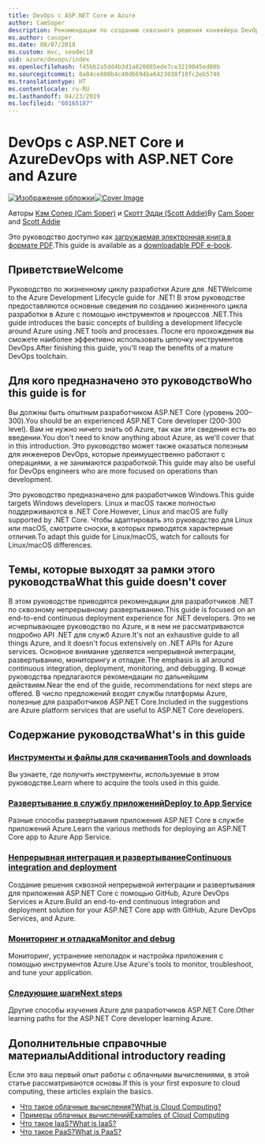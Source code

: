 ```yaml
---
title: DevOps с ASP.NET Core и Azure
author: CamSoper
description: Рекомендации по созданию сквозного решения конвейера DevOps для приложения ASP.NET Core, размещенного в Azure.
ms.author: casoper
ms.date: 08/07/2018
ms.custom: mvc, seodec18
uid: azure/devops/index
ms.openlocfilehash: f45bb2a5dd4b3d1a820085ede7ce3219045ed80b
ms.sourcegitcommit: 8a84ce880b4c40d6694ba6423038f18fc2eb5746
ms.translationtype: HT
ms.contentlocale: ru-RU
ms.lasthandoff: 04/23/2019
ms.locfileid: "60165187"
---
```

# <a name="devops-with-aspnet-core-and-azure"></a><span data-ttu-id="5c4ee-103">DevOps с ASP.NET Core и Azure</span><span class="sxs-lookup"><span data-stu-id="5c4ee-103">DevOps with ASP.NET Core and Azure</span></span>

<span data-ttu-id="5c4ee-104">[![Изображение обложки](./media/cover-large.png)](https://aka.ms/devopsbook)</span><span class="sxs-lookup"><span data-stu-id="5c4ee-104">[![Cover Image](./media/cover-large.png)](https://aka.ms/devopsbook)</span></span>

<span data-ttu-id="5c4ee-105">Авторы [Кэм Сопер (Cam Soper)](https://twitter.com/camsoper) и [Скотт Эдди (Scott Addie)](https://twitter.com/scottaddie)</span><span class="sxs-lookup"><span data-stu-id="5c4ee-105">By [Cam Soper](https://twitter.com/camsoper) and [Scott Addie](https://twitter.com/scottaddie)</span></span>

<span data-ttu-id="5c4ee-106">Это руководство доступно как [загружаемая электронная книга в формате PDF](https://aka.ms/devopsbook).</span><span class="sxs-lookup"><span data-stu-id="5c4ee-106">This guide is available as a [downloadable PDF e-book](https://aka.ms/devopsbook).</span></span>

## <a name="welcome"></a><span data-ttu-id="5c4ee-107">Приветствие</span><span class="sxs-lookup"><span data-stu-id="5c4ee-107">Welcome</span></span> 

<span data-ttu-id="5c4ee-108">Руководство по жизненному циклу разработки Azure для .NET</span><span class="sxs-lookup"><span data-stu-id="5c4ee-108">Welcome to the Azure Development Lifecycle guide for .NET!</span></span> <span data-ttu-id="5c4ee-109">В этом руководстве предоставляются основные сведения по созданию жизненного цикла разработки в Azure с помощью инструментов и процессов .NET.</span><span class="sxs-lookup"><span data-stu-id="5c4ee-109">This guide introduces the basic concepts of building a development lifecycle around Azure using .NET tools and processes.</span></span> <span data-ttu-id="5c4ee-110">После его прохождения вы сможете наиболее эффективно использовать цепочку инструментов DevOps.</span><span class="sxs-lookup"><span data-stu-id="5c4ee-110">After finishing this guide, you'll reap the benefits of a mature DevOps toolchain.</span></span>

## <a name="who-this-guide-is-for"></a><span data-ttu-id="5c4ee-111">Для кого предназначено это руководство</span><span class="sxs-lookup"><span data-stu-id="5c4ee-111">Who this guide is for</span></span>

<span data-ttu-id="5c4ee-112">Вы должны быть опытным разработчиком ASP.NET Core (уровень 200–300).</span><span class="sxs-lookup"><span data-stu-id="5c4ee-112">You should be an experienced ASP.NET Core developer (200-300 level).</span></span> <span data-ttu-id="5c4ee-113">Вам не нужно ничего знать об Azure, так как эти сведения есть во введении.</span><span class="sxs-lookup"><span data-stu-id="5c4ee-113">You don't need to know anything about Azure, as we'll cover that in this introduction.</span></span> <span data-ttu-id="5c4ee-114">Это руководство может также оказаться полезным для инженеров DevOps, которые преимущественно работают с операциями, а не занимаются разработкой.</span><span class="sxs-lookup"><span data-stu-id="5c4ee-114">This guide may also be useful for DevOps engineers who are more focused on operations than development.</span></span>

<span data-ttu-id="5c4ee-115">Это руководство предназначено для разработчиков Windows.</span><span class="sxs-lookup"><span data-stu-id="5c4ee-115">This guide targets Windows developers.</span></span> <span data-ttu-id="5c4ee-116">Linux и macOS также полностью поддерживаются в .NET Core.</span><span class="sxs-lookup"><span data-stu-id="5c4ee-116">However, Linux and macOS are fully supported by .NET Core.</span></span> <span data-ttu-id="5c4ee-117">Чтобы адаптировать это руководство для Linux или macOS, смотрите сноски, в которых приводятся характерные отличия.</span><span class="sxs-lookup"><span data-stu-id="5c4ee-117">To adapt this guide for Linux/macOS, watch for callouts for Linux/macOS differences.</span></span>

## <a name="what-this-guide-doesnt-cover"></a><span data-ttu-id="5c4ee-118">Темы, которые выходят за рамки этого руководства</span><span class="sxs-lookup"><span data-stu-id="5c4ee-118">What this guide doesn't cover</span></span>

<span data-ttu-id="5c4ee-119">В этом руководстве приводятся рекомендации для разработчиков .NET по сквозному непрерывному развертыванию.</span><span class="sxs-lookup"><span data-stu-id="5c4ee-119">This guide is focused on an end-to-end continuous deployment experience for .NET developers.</span></span> <span data-ttu-id="5c4ee-120">Это не исчерпывающее руководство по Azure, и в нем не рассматриваются подробно API .NET для служб Azure.</span><span class="sxs-lookup"><span data-stu-id="5c4ee-120">It's not an exhaustive guide to all things Azure, and it doesn't focus extensively on .NET APIs for Azure services.</span></span> <span data-ttu-id="5c4ee-121">Основное внимание уделяется непрерывной интеграции, развертыванию, мониторингу и отладке.</span><span class="sxs-lookup"><span data-stu-id="5c4ee-121">The emphasis is all around continuous integration, deployment, monitoring, and debugging.</span></span> <span data-ttu-id="5c4ee-122">В конце руководства предлагаются рекомендации по дальнейшим действиям.</span><span class="sxs-lookup"><span data-stu-id="5c4ee-122">Near the end of the guide, recommendations for next steps are offered.</span></span> <span data-ttu-id="5c4ee-123">В число предложений входят службы платформы Azure, полезные для разработчиков ASP.NET Core.</span><span class="sxs-lookup"><span data-stu-id="5c4ee-123">Included in the suggestions are Azure platform services that are useful to ASP.NET Core developers.</span></span>

## <a name="whats-in-this-guide"></a><span data-ttu-id="5c4ee-124">Содержание руководства</span><span class="sxs-lookup"><span data-stu-id="5c4ee-124">What's in this guide</span></span>

### <a name="tools-and-downloadsxrefazuredevopstools-and-downloads"></a>[<span data-ttu-id="5c4ee-125">Инструменты и файлы для скачивания</span><span class="sxs-lookup"><span data-stu-id="5c4ee-125">Tools and downloads</span></span>](xref:azure/devops/tools-and-downloads)

<span data-ttu-id="5c4ee-126">Вы узнаете, где получить инструменты, используемые в этом руководстве.</span><span class="sxs-lookup"><span data-stu-id="5c4ee-126">Learn where to acquire the tools used in this guide.</span></span>

### <a name="deploy-to-app-servicexrefazuredevopsdeploy-to-app-service"></a>[<span data-ttu-id="5c4ee-127">Развертывание в службу приложений</span><span class="sxs-lookup"><span data-stu-id="5c4ee-127">Deploy to App Service</span></span>](xref:azure/devops/deploy-to-app-service)

<span data-ttu-id="5c4ee-128">Разные способы развертывания приложения ASP.NET Core в службе приложений Azure.</span><span class="sxs-lookup"><span data-stu-id="5c4ee-128">Learn the various methods for deploying an ASP.NET Core app to Azure App Service.</span></span>

### <a name="continuous-integration-and-deploymentxrefazuredevopscicd"></a>[<span data-ttu-id="5c4ee-129">Непрерывная интеграция и развертывание</span><span class="sxs-lookup"><span data-stu-id="5c4ee-129">Continuous integration and deployment</span></span>](xref:azure/devops/cicd)

<span data-ttu-id="5c4ee-130">Создание решения сквозной непрерывной интеграции и развертывания для приложения ASP.NET Core с помощью GitHub, Azure DevOps Services и Azure.</span><span class="sxs-lookup"><span data-stu-id="5c4ee-130">Build an end-to-end continuous integration and deployment solution for your ASP.NET Core app with GitHub, Azure DevOps Services, and Azure.</span></span>

### <a name="monitor-and-debugxrefazuredevopsmonitor"></a>[<span data-ttu-id="5c4ee-131">Мониторинг и отладка</span><span class="sxs-lookup"><span data-stu-id="5c4ee-131">Monitor and debug</span></span>](xref:azure/devops/monitor)

<span data-ttu-id="5c4ee-132">Мониторинг, устранение неполадок и настройка приложения с помощью инструментов Azure.</span><span class="sxs-lookup"><span data-stu-id="5c4ee-132">Use Azure's tools to monitor, troubleshoot, and tune your application.</span></span>

### <a name="next-stepsxrefazuredevopsnext-steps"></a>[<span data-ttu-id="5c4ee-133">Следующие шаги</span><span class="sxs-lookup"><span data-stu-id="5c4ee-133">Next steps</span></span>](xref:azure/devops/next-steps)

<span data-ttu-id="5c4ee-134">Другие способы изучения Azure для разработчиков ASP.NET Core.</span><span class="sxs-lookup"><span data-stu-id="5c4ee-134">Other learning paths for the ASP.NET Core developer learning Azure.</span></span>

## <a name="additional-introductory-reading"></a><span data-ttu-id="5c4ee-135">Дополнительные справочные материалы</span><span class="sxs-lookup"><span data-stu-id="5c4ee-135">Additional introductory reading</span></span>

<span data-ttu-id="5c4ee-136">Если это ваш первый опыт работы с облачными вычислениями, в этой статье рассматриваются основы.</span><span class="sxs-lookup"><span data-stu-id="5c4ee-136">If this is your first exposure to cloud computing, these articles explain the basics.</span></span>

* [<span data-ttu-id="5c4ee-137">Что такое облачные вычисления?</span><span class="sxs-lookup"><span data-stu-id="5c4ee-137">What is Cloud Computing?</span></span>](https://azure.microsoft.com/overview/what-is-cloud-computing/)
* [<span data-ttu-id="5c4ee-138">Примеры облачных вычислений</span><span class="sxs-lookup"><span data-stu-id="5c4ee-138">Examples of Cloud Computing</span></span>](https://azure.microsoft.com/overview/examples-of-cloud-computing/)
* [<span data-ttu-id="5c4ee-139">Что такое IaaS?</span><span class="sxs-lookup"><span data-stu-id="5c4ee-139">What is IaaS?</span></span>](https://azure.microsoft.com/overview/what-is-iaas/)
* [<span data-ttu-id="5c4ee-140">Что такое PaaS?</span><span class="sxs-lookup"><span data-stu-id="5c4ee-140">What is PaaS?</span></span>](https://azure.microsoft.com/overview/what-is-paas/)
